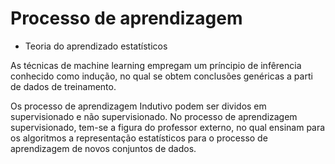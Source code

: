 # Processo de aprendizagem

 - Teoria do aprendizado estatísticos 


As técnicas de machine learning empregam um príncipio de infêrencia conhecido como indução, no qual se obtem conclusões genéricas
a parti de dados de treinamento. 

Os processo de aprendizagem Indutivo podem ser dividos em supervisionado e não supervisionado.
  No processo de aprendizagem supervisionado, tem-se a figura do professor externo, no qual ensinam para os algoritmos a representação estatísticos para o processo de aprendizagem de novos conjuntos de dados.
  
   

